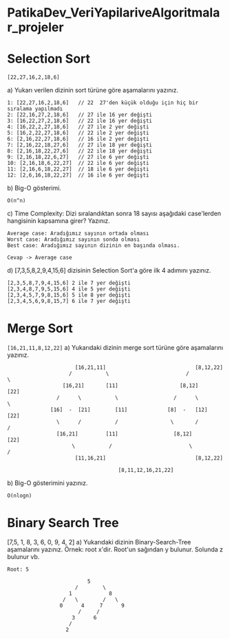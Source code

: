 # PatikaDev_VeriYapilariveAlgoritmalar_projeler
# Selection Sort

`[22,27,16,2,18,6]`

a) Yukarı verilen dizinin sort türüne göre aşamalarını yazınız.
``` a'nın cevapları:
1: [22,27,16,2,18,6]   // 22  27'den küçük olduğu için hiç bir sıralama yapılmadı
2: [22,16,27,2,18,6]   // 27 ile 16 yer değişti
3: [16,22,27,2,18,6]   // 22 ile 16 yer değişti
4: [16,22,2,27,18,6]   // 27 ile 2 yer değişti
5: [16,2,22,27,18,6]   // 22 ile 2 yer değişti
6: [2,16,22,27,18,6]   // 16 ile 2 yer değişti
7: [2,16,22,18,27,6]   // 27 ile 18 yer değişti
8: [2,16,18,22,27,6]   // 22 ile 18 yer değişti
9: [2,16,18,22,6,27]   // 27 ile 6 yer değişti
10: [2,16,18,6,22,27]  // 22 ile 6 yer değişti
11: [2,16,6,18,22,27]  // 18 ile 6 yer değişti
12: [2,6,16,18,22,27]  // 16 ile 6 yer değişti
```
b) Big-O gösterimi.

`O(n^n)`

c) Time Complexity: Dizi sıralandıktan sonra 18 sayısı aşağıdaki case'lerden hangisinin kapsamına girer? Yazınız.
```
Average case: Aradığımız sayının ortada olması
Worst case: Aradığımız sayının sonda olması
Best case: Aradığımız sayının dizinin en başında olması.
```
`Cevap -> Average case`

d) [7,3,5,8,2,9,4,15,6] dizisinin Selection Sort'a göre ilk 4 adımını yazınız.
```
[2,3,5,8,7,9,4,15,6] 2 ile 7 yer değişti
[2,3,4,8,7,9,5,15,6] 4 ile 5 yer değişti
[2,3,4,5,7,9,8,15,6] 5 ile 8 yer değişti
[2,3,4,5,6,9,8,15,7] 6 ile 7 yer değişti
```
# Merge Sort
`[16,21,11,8,12,22]`
a) Yukarıdaki dizinin merge sort türüne göre aşamalarını yazınız.
```
                      [16,21,11]                             [8,12,22]
                    /           \                         /           \
                  [16,21]       [11]                    [8,12]        [22]
                /      \           \                  /      \           \
              [16]  -  [21]        [11]             [8]  -   [12]        [22]   
                \      /           /                 \       /             /
                [16,21]         [11]                  [8,12]            [22]
                     \           /                         \           /
                      [11,16,21]                             [8,12,22]

                                    [8,11,12,16,21,22]                               
```
b) Big-O gösterimini yazınız.

`O(nlogn)`

# Binary Search Tree
[7,5, 1, 8, 3, 6, 0, 9, 4, 2]
a) Yukarıdaki dizinin Binary-Search-Tree aşamalarını yazınız. Örnek: root x'dir. Root'un sağından y bulunur. Solunda z bulunur vb.
```
Root: 5

                          5
                      /        \
                    1            8
                  /   \        /   \
                 0      4     7      9    
                       /     /       
                     3      6
                    /       
                   2                   
```
